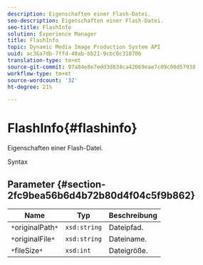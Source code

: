 ```yaml
---
description: Eigenschaften einer Flash-Datei.
seo-description: Eigenschaften einer Flash-Datei.
seo-title: FlashInfo
solution: Experience Manager
title: FlashInfo
topic: Dynamic Media Image Production System API
uuid: ac36a7db-7ffd-40ab-bb21-9cbc0c31070b
translation-type: tm+mt
source-git-commit: 97a84e8e7edd3d834ca42069eae7c09c00d57938
workflow-type: tm+mt
source-wordcount: '32'
ht-degree: 21%

---
```



# FlashInfo{#flashinfo}

Eigenschaften einer Flash-Datei.

Syntax

## Parameter {#section-2fc9bea56b6d4b72b80d4f04c5f9b862}

| Name | Typ | Beschreibung |
|---|---|---|
| `*`originalPath`*` | `xsd:string` | Dateipfad. |
| `*`originalFile`*` | `xsd:string` | Dateiname. |
| `*`fileSize`*` | `xsd:int` | Dateigröße. |

